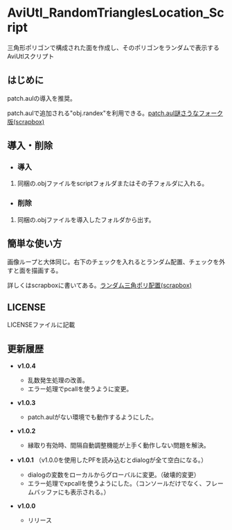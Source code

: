 # AviUtl_RandomTrianglesLocation_Script
三角形ポリゴンで構成された面を作成し、そのポリゴンをランダムで表示するAviUtlスクリプト

## はじめに
patch.aulの導入を推奨。

patch.aulで追加される"obj.randex"を利用できる。[patch.aul謎さうなフォーク版(scrapbox)](https://scrapbox.io/nazosauna/patch.aul)

## 導入・削除
- ### 導入
1. 同梱の.objファイルをscriptフォルダまたはその子フォルダに入れる。
- ### 削除
1. 同梱の.objファイルを導入したフォルダから出す。

## 簡単な使い方
画像ループと大体同じ。右下のチェックを入れるとランダム配置、チェックを外すと面を描画する。

詳しくはscrapboxに書いてある。[ランダム三角ポリ配置(scrapbox)](https://scrapbox.io/korarei/%E3%83%A9%E3%83%B3%E3%83%80%E3%83%A0%E4%B8%89%E8%A7%92%E3%83%9D%E3%83%AA%E9%85%8D%E7%BD%AE)

## LICENSE
LICENSEファイルに記載

## 更新履歴
- **v1.0.4**
  - 乱数発生処理の改善。
  - エラー処理でpcallを使うように変更。

- **v1.0.3**
  - patch.aulがない環境でも動作するようにした。

- **v1.0.2**
  - 縁取り有効時、間隔自動調整機能が上手く動作しない問題を解決。

- **v1.0.1** （v1.0.0を使用したPFを読み込むとdialogが全て空白になる。）
  - dialogの変数をローカルからグローバルに変更。（破壊的変更）
  - エラー処理でxpcallを使うようにした。（コンソールだけでなく、フレームバッファにも表示される。）
  
- **v1.0.0**
  - リリース
